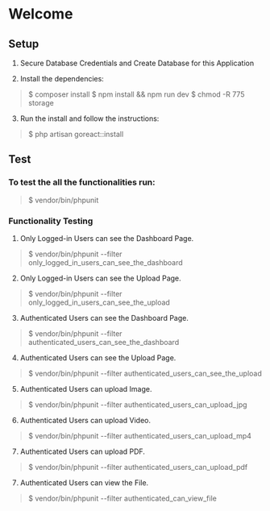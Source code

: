 # Welcome

## Setup

1. Secure Database Credentials and Create Database for this Application

2. Install the dependencies:

> $ composer install
> $ npm install && npm run dev
> $ chmod -R 775 storage

3. Run the install and follow the instructions:

> $ php artisan goreact::install

## Test

### To test the all the functionalities run:
> $ vendor/bin/phpunit

### Functionality Testing
1. Only Logged-in Users can see the Dashboard Page.

> $ vendor/bin/phpunit --filter only_logged_in_users_can_see_the_dashboard

2. Only Logged-in Users can see the Upload Page.

> $ vendor/bin/phpunit --filter only_logged_in_users_can_see_the_upload

3. Authenticated Users can see the Dashboard Page.

> $ vendor/bin/phpunit --filter authenticated_users_can_see_the_dashboard

4. Authenticated Users can see the Upload Page.

> $ vendor/bin/phpunit --filter authenticated_users_can_see_the_upload

5. Authenticated Users can upload Image.

> $ vendor/bin/phpunit --filter authenticated_users_can_upload_jpg

6. Authenticated Users can upload Video.

> $ vendor/bin/phpunit --filter authenticated_users_can_upload_mp4

7. Authenticated Users can upload PDF.

> $ vendor/bin/phpunit --filter authenticated_users_can_upload_pdf

7. Authenticated Users can view the File.

> $ vendor/bin/phpunit --filter authenticated_can_view_file